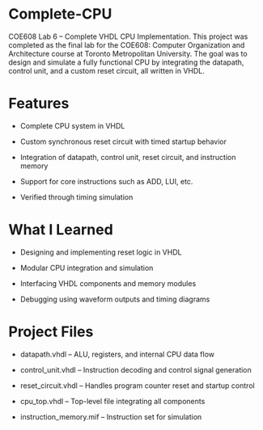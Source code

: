 # Complete-CPU
COE608 Lab 6 – Complete VHDL CPU Implementation.
This project was completed as the final lab for the COE608: Computer Organization and Architecture course at Toronto Metropolitan University. The goal was to design and simulate a fully functional CPU by integrating the datapath, control unit, and a custom reset circuit, all written in VHDL.

# Features
- Complete CPU system in VHDL

- Custom synchronous reset circuit with timed startup behavior

- Integration of datapath, control unit, reset circuit, and instruction memory

- Support for core instructions such as ADD, LUI, etc.

- Verified through timing simulation

# What I Learned
- Designing and implementing reset logic in VHDL

- Modular CPU integration and simulation

- Interfacing VHDL components and memory modules

- Debugging using waveform outputs and timing diagrams

# Project Files
- datapath.vhdl – ALU, registers, and internal CPU data flow

- control_unit.vhdl – Instruction decoding and control signal generation

- reset_circuit.vhdl – Handles program counter reset and startup control

- cpu_top.vhdl – Top-level file integrating all components

- instruction_memory.mif – Instruction set for simulation
